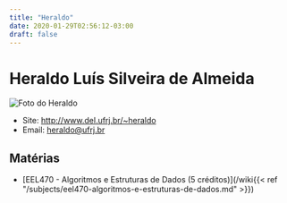 ```yaml
---
title: "Heraldo"
date: 2020-01-29T02:56:12-03:00
draft: false
---
```


# Heraldo Luís Silveira de Almeida

![Foto do Heraldo](http://www.del.ufrj.br/~heraldo/index_foto.jpg)

- Site: http://www.del.ufrj.br/~heraldo
- Email: [heraldo@ufrj.br](mailto:heraldo@ufrj.br)

## Matérias

- [EEL470 - Algoritmos e Estruturas de Dados (5 créditos)](/wiki{{< ref "/subjects/eel470-algoritmos-e-estruturas-de-dados.md" >}})

